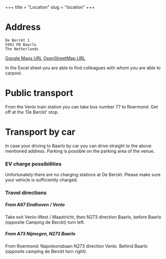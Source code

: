 +++
title = "Location"
slug = "location"
+++

# Address

```
De Berckt 1
5991 PD Baarlo
The Netherlands
```
[Google Maps URL](https://goo.gl/maps/MSU7UMkq88NqtBy67)
[OpenStreetMap URL](https://www.openstreetmap.org/node/3000304292)

In the Excel sheet you are able to find colleagues with whom you are able to carpool.

# Public transport
From the Venlo train station you can take bus number 77 to Roermond. Get off at the ‘De Berckt’ stop.

# Transport by car
In case your driving to Baarlo by car you can drive straight to the above mentioned address. Parking is possible on the parking area of the venue.

### EV charge possibilities
Unfortunately there are no charging stations at De Berckt. Please make sure your vehicle is sufficiently charged.

### Travel directions

##### From A67 Eindhoven / Venlo
Take exit Venlo-West / Maastricht, then N273 direction Baarlo, before Baarlo (opposite Camping de Berckt) turn left.

##### From A73 Nijmegen, N273 Baarlo
From Roermond: Napoleonsbaan N273 direction Venlo. Behind Baarlo (opposite camping de Berckt turn right).


